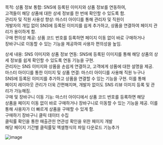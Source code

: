목적:
상품 정보 통합: SNS에 등록된 이미지와 상품 정보를 연동하여, <br/>
고객들이 해당 상품에 대한 상세 정보를 한 번에 확인할 수 있도록 함.<br/>
관리자 및 직원 사용성 향상: 마스터 아이디를 통해 관리자 및 직원이<br/>
 개발자의 개입 없이 SNS에 등록된 이미지를 쉽게 추가하고, 상품을 연결하여 페이지 관리가 용이하게 함.<br/>
구매 편의성 제공: 상품 코드 번호를 등록하면 페이지 이동 없이 바로 구매하거나<br/>
 장바구니로 이동할 수 있는 기능을 제공하여 사용자 편의성을 높임.<br/>
 
상세 내용:
SNS 이미지와 상품 정보 연동: SNS에 등록된 이미지를 통해 해당 상품의 상세 정보를 쉽게 확인할 수 있도록 연동 기능을 구현.<br/>
 관리자는 SNS 이미지와 상품을 손쉽게 연결하고, 고객에게 상품에 대한 설명을 제공.<br/>
마스터 아이디를 통한 이미지 및 상품 연결: 마스터 아이디를 사용해 직원 누구나<br/>
 SNS에 등록된 이미지를 추가하고 상품을 연결할 수 있는 기능을 구현. 이를 통해<br/>
 페이지 레이아웃 관리가 더욱 간편해지며, 개발자 없이도 SNS 리뷰 이미지 등록 및 관리가 가능해짐.<br/>
구매 및 장바구니 이동 기능: 마스터 아이디에서 상품 코드 번호를 등록하면 해당<br/>
 상품을 페이지 이동 없이 바로 구매하거나 장바구니로 이동할 수 있는 기능을 제공. 이를 통해 사용자가 더 빠르게 상품을 구매할 수 있게 함.<br/>
구매하기 장바구니 클릭 데이터 수집 <br/>
클릭률 확인을 통한 매출관읜 연관성 확인을 위한 페이지 개발<br/>
 해당 페이지 기간별 클릭률및 엑셀형식의 파일 다운로드 기능추가<br/>

![image](https://github.com/user-attachments/assets/310e62da-51bf-495d-9668-822e3925d33a)
